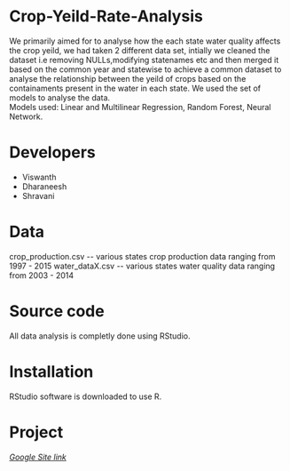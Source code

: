 # Crop-Yeild-Rate-Analysis
We primarily aimed for to analyse how the each state water quality affects the crop yeild, we had taken 2 different data set, intially we cleaned the dataset i.e removing NULLs,modifying statenames etc and then merged it based on the common year and statewise to achieve a common dataset to analyse the relationship between the yeild of crops based on the containaments present in the water in each state. We used the set of models to analyse the data.<br />
Models used: Linear and Multilinear Regression, Random Forest, Neural Network.

# Developers
 - Viswanth
 - Dharaneesh
 - Shravani

# Data
crop_production.csv -- various states crop production data ranging from 1997 - 2015
water_dataX.csv -- various states water quality data ranging from 2003 - 2014

# Source code
All data analysis is completly done using RStudio.

# Installation 
RStudio software is downloaded to use R.

# Project
[*Google Site link*](https://sites.google.com/vitstudent.ac.in/industrybenchmarks/home)
